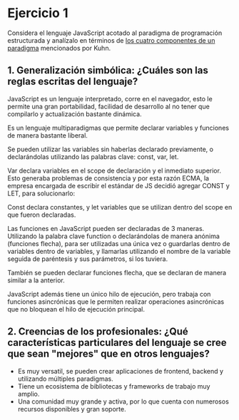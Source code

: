 # Ejercicio 1

Considera el lenguaje JavaScript acotado al paradigma de programación estructurada y analízalo en términos de [los cuatro componentes de un paradigma](https://www.notion.so/f36d432c55274b93913dc289446f424d?pvs=21) mencionados por Kuhn.

## 1. Generalización simbólica: ¿Cuáles son las reglas escritas del lenguaje?

JavaScript es un lenguaje interpretado, corre en el navegador, esto le permite una gran portabilidad, facilidad de desarrollo al no tener que compilarlo y actualización bastante dinámica.

Es un lenguaje multiparadigmas que permite declarar variables y funciones de manera bastante liberal.

Se pueden utilizar las variables sin haberlas declarado previamente, o declarándolas utilizando las palabras clave: const, var, let.

Var declara variables en el scope de declaración y el inmediato superior. Esto generaba problemas de consistencia y por esta razón ECMA, la empresa encargada de escribir el estándar de JS decidió agregar CONST y LET, para solucionarlo:

Const declara constantes, y let variables que se utilizan dentro del scope en que fueron declaradas.

Las funciones en JavaScript pueden ser declaradas de 3 maneras. Utilizando la palabra clave function o declarándolas de manera anónima (funciones flecha), para ser utilizadas una única vez o guardarlas dentro de variables dentro de variables, y llamarlas utilizando el nombre de la variable seguida de paréntesis y sus parámetros, si los tuviera.

También se pueden declarar funciones flecha, que se declaran de manera similar a la anterior.

JavaScript además tiene un único hilo de ejecución, pero trabaja con funciones asincrónicas que le permiten realizar operaciones asincrónicas que no bloquean el hilo de ejecución principal.

## 2. Creencias de los profesionales: ¿Qué características particulares del lenguaje se cree que sean "mejores" que en otros lenguajes?

- Es muy versatil, se pueden crear aplicaciones de frontend, backend y utilizando múltiples paradigmas.
- Tiene un ecosistema de bibliotecas y frameworks de trabajo muy amplio.
- Una comunidad muy grande y activa, por lo que cuenta con numerosos recursos disponibles y gran soporte.
